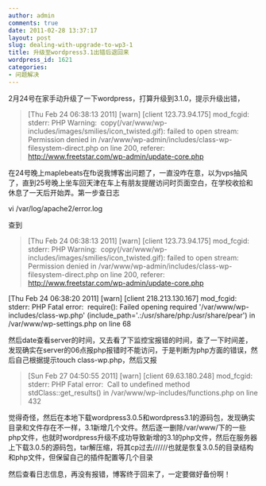 ```yaml
---
author: admin
comments: true
date: 2011-02-28 13:37:17
layout: post
slug: dealing-with-upgrade-to-wp3-1
title: 升级至wordpress3.1出错后退回来
wordpress_id: 1621
categories:
- 问题解决
---
```


2月24号在家手动升级了一下wordpress，打算升级到3.1.0，提示升级出错，

> [Thu Feb 24 06:38:13 2011] [warn] [client 123.73.94.175] mod_fcgid: stderr: PHP Warning:  copy(/var/www/wp-includes/images/smilies/icon_twisted.gif): failed to open stream: Permission denied in /var/www/wp-admin/includes/class-wp-filesystem-direct.php on line 200, referer: http://www.freetstar.com/wp-admin/update-core.php

在24号晚上maplebeats在fb说我博客出问题了，一直没咋在意，以为vps抽风了，直到25号晚上坐车回天津在车上有朋友提醒访问时页面空白，在学校收拾和休息了一天后开始弄。第一步查日志

vi /var/log/apache2/error.log

查到

> [Thu Feb 24 06:38:13 2011] [warn] [client 123.73.94.175] mod_fcgid: stderr: PHP Warning:  copy(/var/www/wp-includes/images/smilies/icon_twisted.gif): failed to open stream: Permission denied in /var/www/wp-admin/includes/class-wp-filesystem-direct.php on line 200, referer: http://www.freetstar.com/wp-admin/update-core.php  

 [Thu Feb 24 06:38:20 2011] [warn] [client 218.213.130.167] mod_fcgid: stderr: PHP Fatal error:  require(): Failed opening required '/var/www/wp-includes/class-wp.php' (include_path='.:/usr/share/php:/usr/share/pear') in /var/www/wp-settings.php on line 68

然后date查看server的时间，又去看了下监控宝报错的时间，查了一下时间差，发现确实在server的06点报php报错时不能访问，于是判断为php方面的错误，然后自己根据提示touch class-wp.php，然后又报

> [Sun Feb 27 04:50:55 2011] [warn] [client 69.63.180.248] mod_fcgid:  stderr: PHP Fatal error:  Call to undefined method  stdClass::get_results() in /var/www/wp-includes/functions.php on line  432

觉得奇怪，然后在本地下载wordpress3.0.5和wordpress3.1的源码包，发现确实目录和文件存在不一样，3.1新增几个文件。然后逐一删除/var/www/下的一些php文件，也就时wordpress升级不成功导致新增的3.1的php文件，然后在服务器上下载3.0.5的源码包，tar解压缩，将其cp过去//////也就是恢复3.0.5的目录结构和php文件，但保留自己的插件配置等几个目录

然后查看日志信息，再没有报错，博客终于回来了，一定要做好备份啊！

